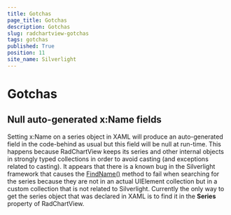 ```yaml
---
title: Gotchas
page_title: Gotchas
description: Gotchas
slug: radchartview-gotchas
tags: gotchas
published: True
position: 11
site_name: Silverlight
---
```


# Gotchas



## Null auto-generated x:Name fields

Setting x:Name on a series object in XAML will produce an auto-generated field in the code-behind as usual but this field will be null at run-time. This happens because RadChartView keeps its series and other internal objects in strongly typed collections in order to avoid casting (and exceptions related to casting). It appears that there is a known bug in the Silverlight framework that causes the [FindName()](http://msdn.microsoft.com/en-us/library/system.windows.frameworkelement.findname(v=VS.95).aspx) method to fail when searching for the series because they are not in an actual UIElement collection but in a custom collection that is not related to Silverlight. Currently the only way to get the series object that was declared in XAML is to find it in the __Series__ property of RadChartView.
        
